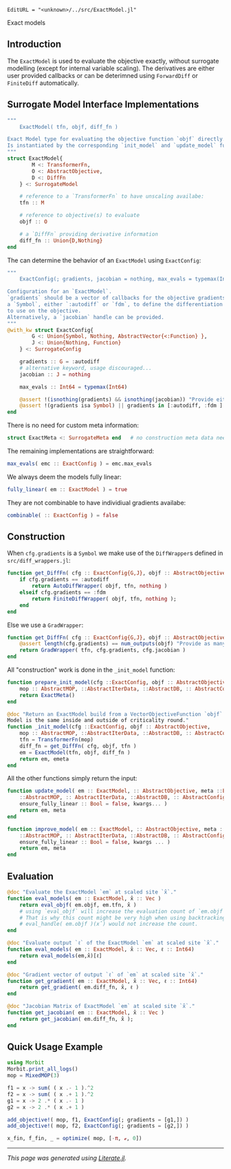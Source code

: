 ```@meta
EditURL = "<unknown>/../src/ExactModel.jl"
```

Exact models

## Introduction
The `ExactModel` is used to evaluate the objective exactly, without surrogate modelling
(except for internal variable scaling).
The derivatives are either user provided callbacks or can be deterimned using `ForwardDiff`
or `FiniteDiff` automatically.

## Surrogate Model Interface Implementations

````julia
"""
    ExactModel( tfn, objf, diff_fn )

Exact Model type for evaluating the objective function `objf` directly.
Is instantiated by the corresponding `init_model` and `update_model` functions.
"""
struct ExactModel{
        M <: TransformerFn,
        O <: AbstractObjective,
        D <: DiffFn
    } <: SurrogateModel

    # reference to a `TransformerFn` to have unscaling availabe:
    tfn :: M

    # reference to objective(s) to evaluate
    objf :: O

    # a `DiffFn` providing derivative information
    diff_fn :: Union{D,Nothing}
end
````

The can determine the behavior of an `ExactModel` using `ExactConfig`:

````julia
"""
    ExactConfig(; gradients, jacobian = nothing, max_evals = typemax(Int64))

Configuration for an `ExactModel`.
`gradients` should be a vector of callbacks for the objective gradients **or**
a `Symbol`, either `:autodiff` or `fdm`, to define the differentiation method
to use on the objective.
Alternatively, a `jacobian` handle can be provided.
"""
@with_kw struct ExactConfig{
        G <: Union{Symbol, Nothing, AbstractVector{<:Function} },
        J <: Union{Nothing, Function}
    } <: SurrogateConfig

    gradients :: G = :autodiff
    # alternative keyword, usage discouraged...
    jacobian :: J = nothing

    max_evals :: Int64 = typemax(Int64)

    @assert !(isnothing(gradients) && isnothing(jacobian)) "Provide either `gradients` or `jacobian`."
    @assert !(gradients isa Symbol) || gradients in [:autodiff, :fdm ] "`gradients` must be `:autodiff` or `:fdm`"
end
````

There is no need for custom meta information:

````julia
struct ExactMeta <: SurrogateMeta end   # no construction meta data needed
````

The remaining implementations are straightforward:

````julia
max_evals( emc :: ExactConfig ) = emc.max_evals
````

We always deem the models fully linear:

````julia
fully_linear( em :: ExactModel ) = true
````

They are not combinable to have individiual gradients availabe:

````julia
combinable( :: ExactConfig ) = false
````

## Construction

When `cfg.gradients` is a `Symbol` we make use of the `DiffWrapper`s defined
in `src/diff_wrappers.jl`:

````julia
function get_DiffFn( cfg :: ExactConfig{G,J}, objf :: AbstractObjective, tfn ) where{G<:Symbol,J}
    if cfg.gradients == :autodiff
        return AutoDiffWrapper( objf, tfn, nothing )
    elseif cfg.gradients == :fdm
        return FiniteDiffWrapper( objf, tfn, nothing );
    end
end
````

Else we use a `GradWrapper`:

````julia
function get_DiffFn( cfg :: ExactConfig{G,J}, objf :: AbstractObjective, tfn) where{G,J}
    @assert length(cfg.gradients) == num_outputs(objf) "Provide as many gradient functions as the objective has outputs."
    return GradWrapper( tfn, cfg.gradients, cfg.jacobian )
end
````

All "construction" work is done in the `_init_model` function:

````julia
function prepare_init_model(cfg ::ExactConfig, objf :: AbstractObjective,
    mop :: AbstractMOP, ::AbstractIterData, ::AbstractDB, :: AbstractConfig; kwargs...)
    return ExactMeta()
end

@doc "Return an ExactModel build from a VectorObjectiveFunction `objf`.
Model is the same inside and outside of criticality round."
function _init_model(cfg ::ExactConfig, objf :: AbstractObjective,
    mop :: AbstractMOP, ::AbstractIterData, ::AbstractDB, :: AbstractConfig, emeta :: ExactMeta; kwargs...)
    tfn = TransformerFn(mop)
    diff_fn = get_DiffFn( cfg, objf, tfn )
    em = ExactModel(tfn, objf, diff_fn )
    return em, emeta
end
````

All the other functions simply return the input:

````julia
function update_model( em :: ExactModel, :: AbstractObjective, meta ::ExactMeta,
    ::AbstractMOP, :: AbstractIterData, ::AbstractDB, :: AbstractConfig;
    ensure_fully_linear :: Bool = false, kwargs... )
    return em, meta
end

function improve_model( em :: ExactModel, :: AbstractObjective, meta ::ExactMeta,
    ::AbstractMOP, :: AbstractIterData, ::AbstractDB, :: AbstractConfig;
    ensure_fully_linear :: Bool = false, kwargs ... )
    return em, meta
end
````

## Evaluation

````julia
@doc "Evaluate the ExactModel `em` at scaled site `x̂`."
function eval_models( em :: ExactModel, x̂ :: Vec )
    return eval_objf( em.objf, em.tfn, x̂ )
    # using `eval_objf` will increase the evaluation count of `em.objf`
    # That is why this count might be very high when using backtracking.
    # eval_handle( em.objf )(x̂) would not increase the count.
end

@doc "Evaluate output `ℓ` of the ExactModel `em` at scaled site `x̂`."
function eval_models( em :: ExactModel, x̂ :: Vec, ℓ :: Int64)
    return eval_models(em,x̂)[ℓ]
end

@doc "Gradient vector of output `ℓ` of `em` at scaled site `x̂`."
function get_gradient( em :: ExactModel, x̂ :: Vec, ℓ :: Int64)
    return get_gradient( em.diff_fn, x̂, ℓ )
end

@doc "Jacobian Matrix of ExactModel `em` at scaled site `x̂`."
function get_jacobian( em :: ExactModel, x̂ :: Vec )
    return get_jacobian( em.diff_fn, x̂ );
end
````

## Quick Usage Example

```julia
using Morbit
Morbit.print_all_logs()
mop = MixedMOP(3)

f1 = x -> sum( ( x .- 1 ).^2
f2 = x -> sum( ( x .+ 1 ).^2
g1 = x -> 2 .* ( x .- 1 )
g2 = x -> 2 .* ( x .+ 1 )

add_objective!( mop, f1, ExactConfig(; gradients = [g1,]) )
add_objective!( mop, f2, ExactConfig(; gradients = [g2,]) )

x_fin, f_fin, _ = optimize( mop, [-π, ℯ, 0])
```

---

*This page was generated using [Literate.jl](https://github.com/fredrikekre/Literate.jl).*

